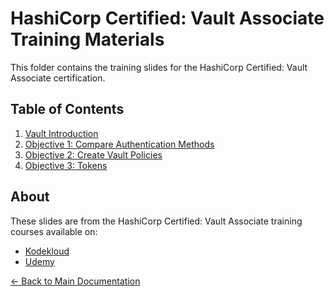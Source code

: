 # HashiCorp Certified: Vault Associate Training Materials

This folder contains the training slides for the HashiCorp Certified: Vault Associate certification.

## Table of Contents

1. [Vault Introduction](0-Vault-Introduction.pdf)
2. [Objective 1: Compare Authentication Methods](Objective-1-Compare-Authentication-Methods.pdf)
3. [Objective 2: Create Vault Policies](Objective-2-Create-Vault-policies.pdf)
4. [Objective 3: Tokens](Objective-3-Tokens.pdf)

## About

These slides are from the HashiCorp Certified: Vault Associate training courses available on:
- [Kodekloud](https://kodekloud.com/courses/hashicorp-certified-vault-associate-certification/)
- [Udemy](https://www.udemy.com/course/hashicorp-vault/)

[← Back to Main Documentation](../)
